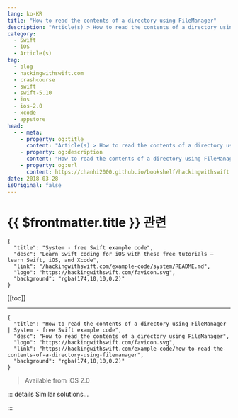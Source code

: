 ```yaml
---
lang: ko-KR
title: "How to read the contents of a directory using FileManager"
description: "Article(s) > How to read the contents of a directory using FileManager"
category:
  - Swift
  - iOS
  - Article(s)
tag: 
  - blog
  - hackingwithswift.com
  - crashcourse
  - swift
  - swift-5.10
  - ios
  - ios-2.0
  - xcode
  - appstore
head:
  - - meta:
    - property: og:title
      content: "Article(s) > How to read the contents of a directory using FileManager"
    - property: og:description
      content: "How to read the contents of a directory using FileManager"
    - property: og:url
      content: https://chanhi2000.github.io/bookshelf/hackingwithswift.com/example-code/how-to-read-the-contents-of-a-directory-using-filemanager.html
date: 2018-03-28
isOriginal: false
---
```


# {{ $frontmatter.title }} 관련

```component VPCard
{
  "title": "System - free Swift example code",
  "desc": "Learn Swift coding for iOS with these free tutorials – learn Swift, iOS, and Xcode",
  "link": "/hackingwithswift.com/example-code/system/README.md",
  "logo": "https://hackingwithswift.com/favicon.svg",
  "background": "rgba(174,10,10,0.2)"
}
```

[[toc]]

---

```component VPCard
{
  "title": "How to read the contents of a directory using FileManager | System - free Swift example code",
  "desc": "How to read the contents of a directory using FileManager",
  "logo": "https://hackingwithswift.com/favicon.svg",
  "link": "https://hackingwithswift.com/example-code/how-to-read-the-contents-of-a-directory-using-filemanager",
  "background": "rgba(174,10,10,0.2)"
}
```

> Available from iOS 2.0

<!-- TODO: 작성 -->

<!-- 
If you want to work with files `FileManager` almost certainly has the answer, and it's no different in this case: it has a method called `contentsOfDirectory(atPath:)` that lists all the files in a specific directory. For example, we could have it list all the files in our app's resource directory like this:

```swift
let fm = FileManager.default
let path = Bundle.main.resourcePath!

do {
    let items = try fm.contentsOfDirectory(atPath: path)

    for item in items {
        print("Found \(item)")
    }
} catch {
    // failed to read directory – bad permissions, perhaps?
}
```

In this particular case the `try` should never fail, but you should still have the `catch` block in there just in case.

-->

::: details Similar solutions…

<!--
/quick-start/swiftui/how-to-disable-scrollview-clipping-so-contents-overflow">How to disable ScrollView clipping so contents overflow 
/example-code/system/how-to-find-the-users-documents-directory">How to find the user's documents directory 
/example-code/location/how-to-read-the-users-location-while-your-app-is-in-the-background">How to read the user’s location while your app is in the background 
/quick-start/swiftui/how-to-make-voiceover-read-characters-individually">How to make VoiceOver read characters individually 
/example-code/uikit/how-to-read-a-title-from-a-uipickerview-using-titleforrow">How to read a title from a UIPickerView using titleForRow</a>
-->

:::

